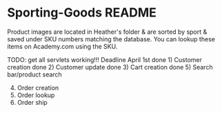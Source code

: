 # Sporting-Goods README
Product images are located in Heather's folder & are sorted by sport & saved under SKU numbers matching the database. You can lookup these items on Academy.com using the SKU.

TODO:
get all servlets working!!! Deadline April 1st
done 1) Customer creation
done 2) Customer update
done 3) Cart creation
done 5) Search bar/product search


4) Order creation
5) Order lookup
6) Order ship



